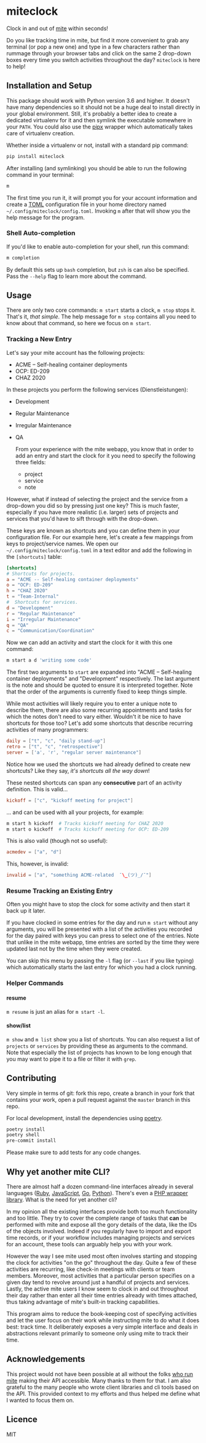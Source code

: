 # miteclock

Clock in and out of [mite](https://mite.yo.lk/) within seconds!

Do you like tracking time in mite, but find it more convenient to grab any terminal (or
pop a new one) and type in a few characters rather than rummage through your browser
tabs and click on the same 2 drop-down boxes every time you switch activities throughout
the day? `miteclock` is here to help!

## Installation and Setup

This package should work with Python version 3.6 and higher. It doesn't have many
dependencies so it should not be a huge deal to install directly in your global
environment. Still, it's probably a better idea to create a dedicated virtualenv for it
and then symlink the executable somewhere in your `PATH`. You could also use the
[pipx](https://github.com/pipxproject/pipx) wrapper which automatically takes care of
virtualenv creation.

Whether inside a virtualenv or not, install with a standard pip command:

```sh
pip install miteclock
```

After installing (and symlinking) you should be able to run the following command in
your terminal:

```sh
m
```

The first time you run it, it will prompt you for your account information and create a
[TOML](https://github.com/toml-lang/toml) configuration file in your home directory
named `~/.config/miteclock/config.toml`. Invoking `m` after that will show you the help
message for the program.

### Shell Auto-completion

If you'd like to enable auto-completion for your shell, run this command:

```sh
m completion
```

By default this sets up `bash` completion, but `zsh` is can also be specified. Pass the
`--help` flag to learn more about the command.

## Usage

There are only two core commands: `m start` starts a clock, `m stop` stops it. That's
it, _that simple_. The help message for `m stop` contains all you need to know about
that command, so here we focus on `m start`.

### Tracking a New Entry

Let's say your mite account has the following projects:

- ACME &#x2013; Self-healing container deployments
- OCP: ED-209
- CHAZ 2020

In these projects you perform the following services (Dienstleistungen):

- Development
- Regular Maintenance
- Irregular Maintenance
- QA

  From your experience with the mite webapp, you know that in order to add an entry and
  start the clock for it you need to specify the following three fields:

  - project
  - service
  - note

However, what if instead of selecting the project and the service from a drop-down you
did so by pressing just one key? This is much faster, especially if you have more
realistic (i.e. larger) sets of projects and services that you'd have to sift through
with the drop-down.

These keys are known as shortcuts and you can define them in your configuration file.
For our example here, let's create a few mappings from keys to project/service names. We
open our `~/.config/miteclock/config.toml` in a text editor and add the following in the
`[shortcuts]` table:

```toml
[shortcuts]
# Shortcuts for projects.
a = "ACME -- Self-healing container deployments"
o = "OCP: ED-209"
h = "CHAZ 2020"
t = "Team-Internal"
#  Shortcuts for services.
d = "Development"
r = "Regular Maintenance"
i = "Irregular Maintenance"
q = "QA"
c = "Communication/Coordination"
```

Now we can add an activity and start the clock for it with this one command:

```sh
m start a d 'writing some code'
```

The first two arguments to `start` are expanded into "ACME &#x2013; Self-healing
container deployments" and "Development" respectively. The last argument is the note and
should be quoted to ensure it is interpreted together. Note that the order of the
arguments is currently fixed to keep things simple.

While most activities will likely require you to enter a unique note to describe them,
there are also some recurring appointments and tasks for which the notes don't need to
vary either. Wouldn't it be nice to have shortcuts for those too? Let's add some
shortcuts that describe recurring activities of many programmers:

```toml
daily = ["t", "c", "daily stand-up"]
retro = ["t", "c", "retrospective"]
server = ['a', 'r', "regular server maintenance"]
```

Notice how we used the shortcuts we had already defined to create new shortcuts? Like
they say, _it's shortcuts all the way down_!

These nested shortcuts can span any **consecutive** part of an activity definition. This
is valid&#x2026;

```toml
kickoff = ["c", "kickoff meeting for project"]
```

&#x2026; and can be used with all your projects, for example:

```sh
m start h kickoff  # Tracks kickoff meeting for CHAZ 2020
m start o kickoff  # Tracks kickoff meeting for OCP: ED-209
```

This is also valid (though not so useful):

```toml
acmedev = ["a", "d"]
```

This, however, is invalid:

```toml
invalid = ["a", "something ACME-related  ¯\_(ツ)_/¯"]
```

### Resume Tracking an Existing Entry

Often you might have to stop the clock for some activity and then start it back up it
later.

If you have clocked in some entries for the day and run `m start` without any arguments,
you will be presented with a list of the activities you recorded for the day paired with
keys you can press to select one of the entries. Note that unlike in the mite webapp,
time entries are sorted by the time they were updated last not by the time when they
were created.

You can skip this menu by passing the `-l` flag (or `--last` if you like typing) which
automatically starts the last entry for which you had a clock running.

### Helper Commands

#### resume

`m resume` is just an alias for `m start -l`.

#### show/list

`m show` and `m list` show you a list of shortcuts. You can also request a list of
`projects` or `services` by providing these as arguments to the command. Note that
especially the list of projects has known to be long enough that you may want to pipe it
to a file or filter it with `grep`.

## Contributing

Very simple in terms of git: fork this repo, create a branch in your fork that contains
your work, open a pull request against the `master` branch in this repo.

For local development, install the dependencies using
[poetry](https://github.com/python-poetry/poetry).

```sh
poetry install
poetry shell
pre-commit install
```

Please make sure to add tests for any code changes.

## Why yet another mite CLI?

There are almost half a dozen command-line interfaces already in several languages
([Ruby](https://github.com/Overbryd/mite.cmd),
[JavaScript](https://github.com/Ephigenia/mite-cli),
[Go](https://github.com/leanovate/mite-go),
[Python](https://github.com/port-zero/mite-cli)). There's even a
[PHP wrapper library](https://github.com/derpaschi/Mitey). What is the need for yet
another cli?

In my opinion all the existing interfaces provide both too much functionality and too
little. They try to cover the complete range of tasks that **can** be performed with
mite and expose all the gory details of the data, like the IDs of the objects involved.
Indeed if you regularly have to import and export time records, or if your workflow
includes managing projects and services for an account, these tools can arguably help
you with your work.

However the way I see mite used most often involves starting and stopping the clock for
activities "on the go" throughout the day. Quite a few of these activities are
recurring, like check-in meetings with clients or team members. Moreover, most
activities that a particular person specifies on a given day tend to revolve around just
a handful of projects and services. Lastly, the active mite users I know seem to clock
in and out throughout their day rather than enter all their time entries already with
times attached, thus taking advantage of mite's built-in tracking capabilities.

This program aims to reduce the book-keeping cost of specifying activities and let the
user focus on their work while instructing mite to do what it does best: track time. It
deliberately exposes a very simple interface and deals in abstractions relevant
primarily to someone only using mite to track their time.

## Acknowledgements

This project would not have been possible at all without the folks
[who run mite](https://mite.yo.lk/) making their API accessible. Many thanks to them for
that. I am also grateful to the many people who wrote client libraries and cli tools
based on the API. This provided context to my efforts and thus helped me define what I
wanted to focus them on.

## Licence

MIT
